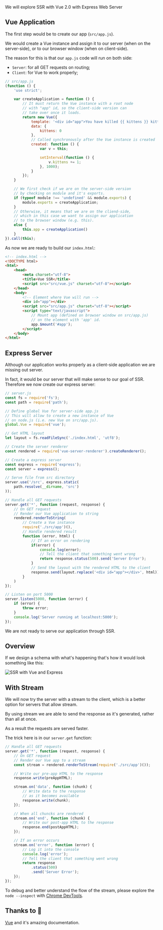 We will explore SSR with Vue 2.0 with Express Web Server

## Vue Application

The first step would be to create our app (`src/app.js`).

We would create a Vue instance and assign it to our server (when on the server-side),
or to our browser window (when on client-side).

The reason for this is that our `app.js` code will run on both side:
* `Server`: for all GET requests on routing;
* `Client`: for Vue to work properly;

```js
// src/app.js
(function () {
    'use strict';

    var createApplication = function () {
        // It must return the Vue instance with a root node
        // with "app" id, so the client-side version can
        // take over once it loads.
        return new Vue({
            template: '<div id="app">You have killed {{ kittens }} kittens!</div>',
            data: {
                kittens: 0
            },
            // Called synchronously after the Vue instance is created
            created: function () {
                var v = this;

                setInterval(function () {
                    v.kittens += 1;
                }, 1000);
            }
        });
    }

    // We first check if we are on the server-side version
    // by checking on module and it's exports.
    if (typeof module !== 'undefined' && module.exports) {
        module.exports = createApplication;
    }
    // Otherwise, it means that we are on the cliend-side,
    // which in this case we want to assign our application
    // to the browser window (e.g. this).
    else {
        this.app = createApplication()
    }
}).call(this);
```

As now we are ready to build our `index.html`:

```html
<!-- index.html -->
<!DOCTYPE html>
<html>
    <head>
        <meta charset="utf-8">
        <title>Vue SSR</title>
        <script src="src/vue.js" charset="utf-8"></script>
    </head>
    <body>
        <!-- Element where Vue will run -->
        <div id="app"></div>
        <script src="src/app.js" charset="utf-8"></script>
        <script type="text/javascript">
            // Mount app (defined on browser window on src/app.js)
            // on the element with 'app' id.
            app.$mount('#app');
        </script>
    </body>
</html>
```

## Express Server

Although our application works properly as a client-side application
we are missing out server.

In fact, it would be our server that will make sense to our goal of SSR.
Therefore we now create our express server:

```js
// server.js
const fs = require('fs');
const path = require('path');

// Define global Vue for server-side app.js
// This will allow to create a new instance of Vue
// on node.js (i.e. new Vue on src/app.js).
global.Vue = require('vue');

// Get HTML layout
let layout = fs.readFileSync('./index.html', 'utf8');

// Create the server renderer
const rendered = require('vue-server-renderer').createRenderer();

// Create a express server
const express = require('express');
const server = express();

// Serve file from src directory
server.use('/src', express.static(
    path.resolve(__dirname, 'src')
));

// Handle all GET requests
server.get('*', function (request, response) {
    // On GET request
    // Render our Vue application to string
    rendered.renderToString(
        // Create a Vue instance
        require('./src/app')(),
        // Handle rendered result
        function (error, html) {
            // If an error on rendering
            if(error) {
                console.log(error);
                // Tell the client that something went wrong
                return response.status(500).send('Server Error');
            }
            // Send the layout with the rendered HTML to the client
            response.send(layout.replace('<div id="app"></div>', html));
        }
    )
});

// Listen on port 5000
server.listen(5000, function (error) {
    if (error) {
        throw error;
    }
    console.log('Server running at localhost:5000');
});
```

We are not ready to serve our application through SSR.

## Overview

If we design a schema with what's happening that's how it would look something like this:

![SSR with Vue and Express](https://github.com/ferreiratiago/images-upload/blob/master/ssr/ssr-with-vue-and-express.png)


## With Stream

We will now try the server with a stream to the client, which is a better option for servers that allow stream.

By using stream we are able to send the response as it's generated, rather than all at once.

As a result the requests are served faster.

The trick here is in our `server.get` function:

```js
// Handle all GET requests
server.get('*', function (request, response) {
    // On GET request
    // Render our Vue app to a stream
    const stream = rendered.renderToStream(require('./src/app')());

    // Write our pre-app HTML to the response
    response.write(preAppHTML);

    stream.on('data', function (chunk) {
        // Write data to the response
        // as it becomes available
        response.write(chunk);
    });

    // When all chuncks are rendered
    stream.on('end', function (chunk) {
        // Write our post-app HTML to the response
        response.end(postAppHTML);
    });

    // If an error occurs
    stream.on('error', function (error) {
        // Log it into the console
        console.log('error');
        // Tell the client that something went wrong
        return response
            .status(500)
            .send('Server Error');
    });
});
```

To debug and better understand the flow of the stream, please explore the `node --inspect` with [Chrome DevTools](https://medium.com/@paul_irish/debugging-node-js-nightlies-with-chrome-devtools-7c4a1b95ae27#.ropvmzyz2).

## Thanks to :beers:
[Vue](https://vuejs.org/v2/guide/ssr.html) and it's amazing documentation.
